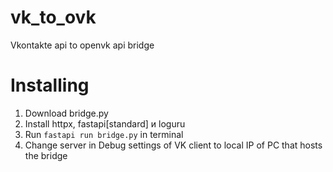 # vk_to_ovk
Vkontakte api to openvk api bridge
# Installing
1. Download bridge.py
2. Install httpx, fastapi[standard] и loguru
3. Run `fastapi run bridge.py` in terminal
4. Change server in Debug settings of VK client to local IP of PC that hosts the bridge
